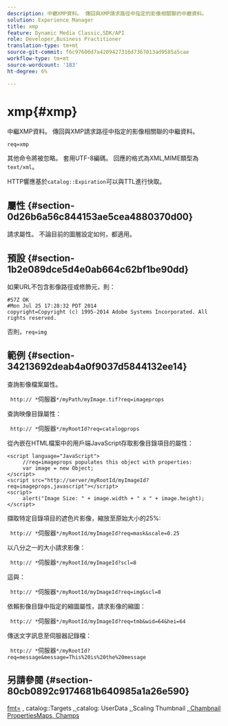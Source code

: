 ```yaml
---
description: 中繼XMP資料。 傳回與XMP請求路徑中指定的影像相關聯的中繼資料。
solution: Experience Manager
title: xmp
feature: Dynamic Media Classic,SDK/API
role: Developer,Business Practitioner
translation-type: tm+mt
source-git-commit: f6c97606d7a4209427316d7367013ad9585a5cae
workflow-type: tm+mt
source-wordcount: '183'
ht-degree: 6%

---
```



# xmp{#xmp}

中繼XMP資料。 傳回與XMP請求路徑中指定的影像相關聯的中繼資料。

`req=xmp`

其他命令將被忽略。 套用UTF-8編碼。 回應的格式為XML,MIME類型為`text/xml`。

HTTP響應基於`catalog::Expiration`可以與TTL進行快取。

## 屬性 {#section-0d26b6a56c844153ae5cea4880370d00}

請求屬性。 不論目前的圖層設定如何，都適用。

## 預設 {#section-1b2e089dce5d4e0ab664c62bf1be90dd}

如果URL不包含影像路徑或修飾元，則：

```
#S7Z OK 
#Mon Jul 25 17:28:32 PDT 2014 
copyright=Copyright (c) 1995-2014 Adobe Systems Incorporated. All rights reserved.
```

否則，`req=img`

## 範例 {#section-34213692deab4a0f9037d5844132ee14}

查詢影像檔案屬性。

` http:// *`伺服器`*/myPath/myImage.tif?req=imageprops`

查詢映像目錄屬性：

` http:// *`伺服器`*/myRootId?req=catalogprops`

從內嵌在HTML檔案中的用戶端JavaScript存取影像目錄項目的屬性：

```
<script language="JavaScript"> 
     //req=imageprops populates this object with properties: 
     var image = new Object; 
</script> 
<script src="http://server/myRootId/myImageId?req=imageprops,javascript"></script> 
<script> 
     alert("Image Size: " + image.width + " x " + image.height); 
</script>
```

擷取特定目錄項目的遮色片影像，縮放至原始大小的25%:

` http:// *`伺服器`*/myRootId/myImageId?req=mask&scale=0.25`

以八分之一的大小請求影像：

` http:// *`伺服器`*/myRootId/myImageId?scl=8`

這與：

` http:// *`伺服器`*/myRootId/myImageId?req=img&scl=8`

依賴影像目錄中指定的縮圖屬性，請求影像的縮圖：

` http:// *`伺服器`*/myRootId/myImageId?req=tmb&wid=64&hei=64`

傳送文字訊息至伺服器記錄檔：

` http:// *`伺服器`*/myRootId?req=message&message=This%20is%20the%20message`

## 另請參閱 {#section-80cb0892c9174681b640985a1a26e590}

[fmt=](../../../../../../is-api/http-ref/image-serving-api-ref/c-http-protocol-reference/c-command-reference/r-is-http-fmt.md#reference-cdf10043423b45ba9fe15157fb3ae37a) , catalog::Targets [, ](/help/aem-is-ir-api/is-api/image-catalog/image-serving-api-ref/c-image-catalog-reference/c-image-svg-data-reference/c-image-data-reference/r-targets-cat.md)catalog: UserData [, ](/help/aem-is-ir-api/is-api/image-catalog/image-serving-api-ref/c-image-catalog-reference/c-image-svg-data-reference/c-image-data-reference/r-userdata-cat.md)Scaling Thumbnail [](../../../../../../is-api/http-ref/image-serving-api-ref/c-http-protocol-reference/c-notes-on-server-behavior/r-thumbnail-scaling.md#reference-0f71817f721d4913b34816758d69b07f) [](../../../../../../is-api/http-ref/image-serving-api-ref/c-http-protocol-reference/c-response-data/c-properties/c-properties.md#concept-49c609fd6de942cab422ee412353c9d9) [, Chambnail PropertiesMaps, Champs](../../../../../../is-api/http-ref/image-serving-api-ref/c-http-protocol-reference/c-syntax-and-features/r-image-maps.md#reference-ff7d1bac2a064104b0c508a81316fdab)
